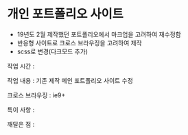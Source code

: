 # 개인 포트폴리오 사이트
- 19년도 2월 제작했던 포트폴리오에서 마크업을 고려하여 재수정함
- 반응형 사이트로 크로스 브라우징을 고려하여 제작
- scss로 변경(다크모드 추가)

작업 시간 : 

작업 내용 : 기존 제작 메인 포트폴리오 사이트 수정

크로스 브라우징 : ie9+

특이 사항 : 

깨달은 점 : 
